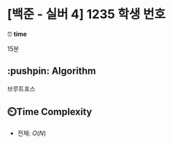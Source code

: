 # \[백준 - 실버 4] 1235 학생 번호

⏰  **time**

15분

## \:pushpin: **Algorithm**

브루트포스

## ⏲️**Time Complexity**

* 전체: $O(N )$

